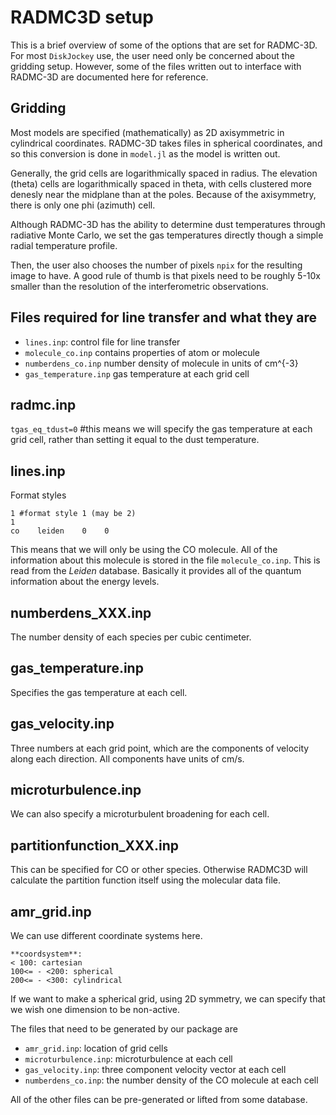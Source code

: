 # RADMC3D setup

This is a brief overview of some of the options that are set for RADMC-3D. For most `DiskJockey` use, the user need only be concerned about the gridding setup. However, some of the files written out to interface with RADMC-3D are documented here for reference.

## Gridding

Most models are specified (mathematically) as 2D axisymmetric in cylindrical coordinates. RADMC-3D takes files in spherical coordinates, and so this conversion is done in `model.jl` as the model is written out.

Generally, the grid cells are logarithmically spaced in radius. The elevation (theta) cells are logarithmically spaced in theta, with cells clustered more denesly near the midplane than at the poles. Because of the axisymmetry, there is only one phi (azimuth) cell.

Although RADMC-3D has the ability to determine dust temperatures through radiative Monte Carlo, we set the gas temperatures directly though a simple radial temperature profile.

Then, the user also chooses the number of pixels `npix` for the resulting image to have. A good rule of thumb is that pixels need to be roughly 5-10x smaller than the resolution of the interferometric observations.

## Files required for line transfer and what they are

* `lines.inp`: control file for line transfer
* `molecule_co.inp` contains properties of atom or molecule
* `numberdens_co.inp` number density of molecule in units of cm^{-3}
* `gas_temperature.inp` gas temperature at each grid cell

## radmc.inp

`tgas_eq_tdust=0` #this means we will specify the gas temperature at each grid cell, rather than setting it equal to the dust temperature.

## lines.inp

Format styles

    1 #format style 1 (may be 2)
    1
    co    leiden    0    0

This means that we will only be using the CO molecule. All of the information about this molecule is stored in the file `molecule_co.inp`. This is read from the *Leiden* database. Basically it provides all of the quantum information about the energy levels.


## numberdens_XXX.inp

The number density of each species per cubic centimeter.

## gas_temperature.inp

Specifies the gas temperature at each cell.

## gas_velocity.inp

Three numbers at each grid point, which are the components of velocity along each direction. All components have units of cm/s.

## microturbulence.inp

We can also specify a microturbulent broadening for each cell.

## partitionfunction_XXX.inp

This can be specified for CO or other species. Otherwise RADMC3D will calculate the partition function itself using the molecular data file.

## amr_grid.inp

We can use different coordinate systems here.

    **coordsystem**:
    < 100: cartesian
    100<= - <200: spherical
    200<= - <300: cylindrical

If we want to make a spherical grid, using 2D symmetry, we can specify that we wish one dimension to be non-active.

The files that need to be generated by our package are

* `amr_grid.inp`: location of grid cells
* `microturbulence.inp`: microturbulence at each cell
* `gas_velocity.inp`: three component velocity vector at each cell
* `numberdens_co.inp`: the number density of the CO molecule at each cell

All of the other files can be pre-generated or lifted from some database.
